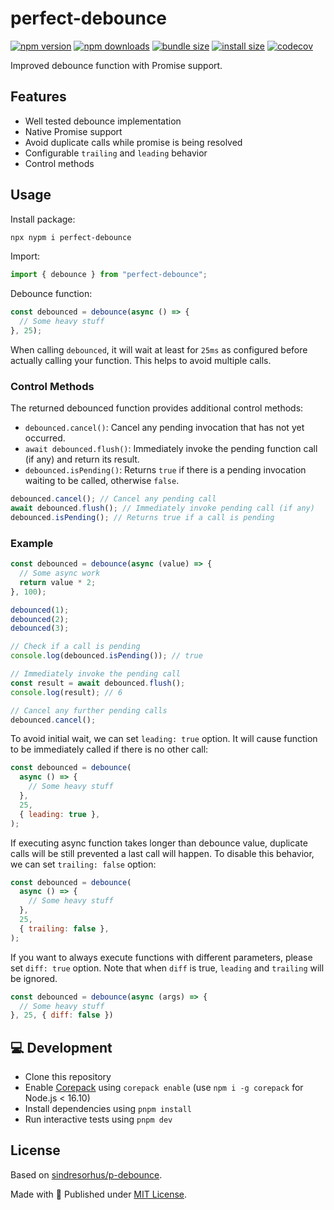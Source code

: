 # perfect-debounce

<!-- automd:badges color=yellow codecov bundlephobia packagephobia  -->

[![npm version](https://img.shields.io/npm/v/perfect-debounce?color=yellow)](https://npmjs.com/package/perfect-debounce)
[![npm downloads](https://img.shields.io/npm/dm/perfect-debounce?color=yellow)](https://npm.chart.dev/perfect-debounce)
[![bundle size](https://img.shields.io/bundlephobia/minzip/perfect-debounce?color=yellow)](https://bundlephobia.com/package/perfect-debounce)
[![install size](https://badgen.net/packagephobia/install/perfect-debounce?color=yellow)](https://packagephobia.com/result?p=perfect-debounce)
[![codecov](https://img.shields.io/codecov/c/gh/unjs/perfect-debounce?color=yellow)](https://codecov.io/gh/unjs/perfect-debounce)

<!-- /automd -->

Improved debounce function with Promise support.

## Features

- Well tested debounce implementation
- Native Promise support
- Avoid duplicate calls while promise is being resolved
- Configurable `trailing` and `leading` behavior
- Control methods

## Usage

Install package:

```sh
npx nypm i perfect-debounce
```

Import:

```js
import { debounce } from "perfect-debounce";
```

Debounce function:

```js
const debounced = debounce(async () => {
  // Some heavy stuff
}, 25);
```

When calling `debounced`, it will wait at least for `25ms` as configured before actually calling your function. This helps to avoid multiple calls.

### Control Methods

The returned debounced function provides additional control methods:

- `debounced.cancel()`: Cancel any pending invocation that has not yet occurred.
- `await debounced.flush()`: Immediately invoke the pending function call (if any) and return its result.
- `debounced.isPending()`: Returns `true` if there is a pending invocation waiting to be called, otherwise `false`.

```js
debounced.cancel(); // Cancel any pending call
await debounced.flush(); // Immediately invoke pending call (if any)
debounced.isPending(); // Returns true if a call is pending
```

### Example

```js
const debounced = debounce(async (value) => {
  // Some async work
  return value * 2;
}, 100);

debounced(1);
debounced(2);
debounced(3);

// Check if a call is pending
console.log(debounced.isPending()); // true

// Immediately invoke the pending call
const result = await debounced.flush();
console.log(result); // 6

// Cancel any further pending calls
debounced.cancel();
```

To avoid initial wait, we can set `leading: true` option. It will cause function to be immediately called if there is no other call:

```js
const debounced = debounce(
  async () => {
    // Some heavy stuff
  },
  25,
  { leading: true },
);
```

If executing async function takes longer than debounce value, duplicate calls will be still prevented a last call will happen. To disable this behavior, we can set `trailing: false` option:

```js
const debounced = debounce(
  async () => {
    // Some heavy stuff
  },
  25,
  { trailing: false },
);
```

If you want to always execute functions with different parameters, please set `diff: true` option. Note that when `diff` is true, `leading` and `trailing` will be ignored.

```js
const debounced = debounce(async (args) => {
  // Some heavy stuff
}, 25, { diff: false })
```

## 💻 Development

- Clone this repository
- Enable [Corepack](https://github.com/nodejs/corepack) using `corepack enable` (use `npm i -g corepack` for Node.js < 16.10)
- Install dependencies using `pnpm install`
- Run interactive tests using `pnpm dev`

## License

Based on [sindresorhus/p-debounce](https://github.com/sindresorhus/p-debounce).

Made with 💛 Published under [MIT License](./LICENSE).
